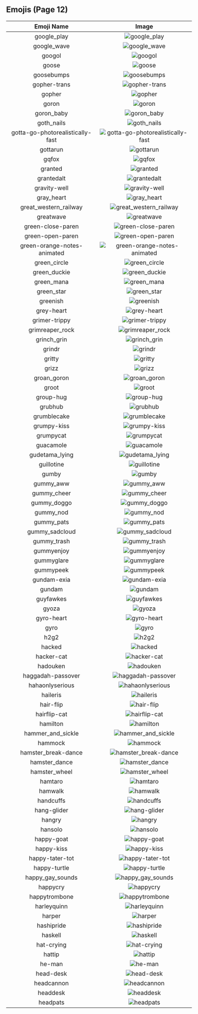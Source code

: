 
  ## Emojis (Page 12)
  |Emoji Name|Image|
  | :-: | :-: |
  |google_play| ![google_play](/emojis/lgbtintech/google_play.png)|
  |google_wave| ![google_wave](/emojis/lgbtintech/google_wave.jpg)|
  |googol| ![googol](/emojis/lgbtintech/googol.png)|
  |goose| ![goose](/emojis/lgbtintech/goose.png)|
  |goosebumps| ![goosebumps](/emojis/lgbtintech/goosebumps.png)|
  |gopher-trans| ![gopher-trans](/emojis/lgbtintech/gopher-trans.png)|
  |gopher| ![gopher](/emojis/lgbtintech/gopher.png)|
  |goron| ![goron](/emojis/lgbtintech/goron.png)|
  |goron_baby| ![goron_baby](/emojis/lgbtintech/goron_baby.jpg)|
  |goth_nails| ![goth_nails](/emojis/lgbtintech/goth_nails.png)|
  |gotta-go-photorealistically-fast| ![gotta-go-photorealistically-fast](/emojis/lgbtintech/gotta-go-photorealistically-fast.jpg)|
  |gottarun| ![gottarun](/emojis/lgbtintech/gottarun.gif)|
  |gqfox| ![gqfox](/emojis/lgbtintech/gqfox.png)|
  |granted| ![granted](/emojis/lgbtintech/granted.png)|
  |grantedalt| ![grantedalt](/emojis/lgbtintech/grantedalt.png)|
  |gravity-well| ![gravity-well](/emojis/lgbtintech/gravity-well.png)|
  |gray_heart| ![gray_heart](/emojis/lgbtintech/gray_heart.jpg)|
  |great_western_railway| ![great_western_railway](/emojis/lgbtintech/great_western_railway.png)|
  |greatwave| ![greatwave](/emojis/lgbtintech/greatwave.png)|
  |green-close-paren| ![green-close-paren](/emojis/lgbtintech/green-close-paren.png)|
  |green-open-paren| ![green-open-paren](/emojis/lgbtintech/green-open-paren.png)|
  |green-orange-notes-animated| ![green-orange-notes-animated](/emojis/lgbtintech/green-orange-notes-animated.gif)|
  |green_circle| ![green_circle](/emojis/lgbtintech/green_circle.png)|
  |green_duckie| ![green_duckie](/emojis/lgbtintech/green_duckie.png)|
  |green_mana| ![green_mana](/emojis/lgbtintech/green_mana.png)|
  |green_star| ![green_star](/emojis/lgbtintech/green_star.png)|
  |greenish| ![greenish](/emojis/lgbtintech/greenish.gif)|
  |grey-heart| ![grey-heart](/emojis/lgbtintech/grey-heart.png)|
  |grimer-trippy| ![grimer-trippy](/emojis/lgbtintech/grimer-trippy.gif)|
  |grimreaper_rock| ![grimreaper_rock](/emojis/lgbtintech/grimreaper_rock.gif)|
  |grinch_grin| ![grinch_grin](/emojis/lgbtintech/grinch_grin.png)|
  |grindr| ![grindr](/emojis/lgbtintech/grindr.jpg)|
  |gritty| ![gritty](/emojis/lgbtintech/gritty.png)|
  |grizz| ![grizz](/emojis/lgbtintech/grizz.gif)|
  |groan_goron| ![groan_goron](/emojis/lgbtintech/groan_goron.jpg)|
  |groot| ![groot](/emojis/lgbtintech/groot.png)|
  |group-hug| ![group-hug](/emojis/lgbtintech/group-hug.png)|
  |grubhub| ![grubhub](/emojis/lgbtintech/grubhub.png)|
  |grumblecake| ![grumblecake](/emojis/lgbtintech/grumblecake.png)|
  |grumpy-kiss| ![grumpy-kiss](/emojis/lgbtintech/grumpy-kiss.png)|
  |grumpycat| ![grumpycat](/emojis/lgbtintech/grumpycat.png)|
  |guacamole| ![guacamole](/emojis/lgbtintech/guacamole.png)|
  |gudetama_lying| ![gudetama_lying](/emojis/lgbtintech/gudetama_lying.png)|
  |guillotine| ![guillotine](/emojis/lgbtintech/guillotine.png)|
  |gumby| ![gumby](/emojis/lgbtintech/gumby.png)|
  |gummy_aww| ![gummy_aww](/emojis/lgbtintech/gummy_aww.png)|
  |gummy_cheer| ![gummy_cheer](/emojis/lgbtintech/gummy_cheer.gif)|
  |gummy_doggo| ![gummy_doggo](/emojis/lgbtintech/gummy_doggo.png)|
  |gummy_nod| ![gummy_nod](/emojis/lgbtintech/gummy_nod.gif)|
  |gummy_pats| ![gummy_pats](/emojis/lgbtintech/gummy_pats.gif)|
  |gummy_sadcloud| ![gummy_sadcloud](/emojis/lgbtintech/gummy_sadcloud.png)|
  |gummy_trash| ![gummy_trash](/emojis/lgbtintech/gummy_trash.png)|
  |gummyenjoy| ![gummyenjoy](/emojis/lgbtintech/gummyenjoy.png)|
  |gummyglare| ![gummyglare](/emojis/lgbtintech/gummyglare.png)|
  |gummypeek| ![gummypeek](/emojis/lgbtintech/gummypeek.png)|
  |gundam-exia| ![gundam-exia](/emojis/lgbtintech/gundam-exia.jpg)|
  |gundam| ![gundam](/emojis/lgbtintech/gundam.jpg)|
  |guyfawkes| ![guyfawkes](/emojis/lgbtintech/guyfawkes.png)|
  |gyoza| ![gyoza](/emojis/lgbtintech/gyoza.png)|
  |gyro-heart| ![gyro-heart](/emojis/lgbtintech/gyro-heart.png)|
  |gyro| ![gyro](/emojis/lgbtintech/gyro.png)|
  |h2g2| ![h2g2](/emojis/lgbtintech/h2g2.png)|
  |hacked| ![hacked](/emojis/lgbtintech/hacked.png)|
  |hacker-cat| ![hacker-cat](/emojis/lgbtintech/hacker-cat.png)|
  |hadouken| ![hadouken](/emojis/lgbtintech/hadouken.gif)|
  |haggadah-passover| ![haggadah-passover](/emojis/lgbtintech/haggadah-passover.png)|
  |hahaonlyserious| ![hahaonlyserious](/emojis/lgbtintech/hahaonlyserious.gif)|
  |haileris| ![haileris](/emojis/lgbtintech/haileris.png)|
  |hair-flip| ![hair-flip](/emojis/lgbtintech/hair-flip.gif)|
  |hairflip-cat| ![hairflip-cat](/emojis/lgbtintech/hairflip-cat.gif)|
  |hamilton| ![hamilton](/emojis/lgbtintech/hamilton.png)|
  |hammer_and_sickle| ![hammer_and_sickle](/emojis/lgbtintech/hammer_and_sickle.png)|
  |hammock| ![hammock](/emojis/lgbtintech/hammock.png)|
  |hamster_break-dance| ![hamster_break-dance](/emojis/lgbtintech/hamster_break-dance.gif)|
  |hamster_dance| ![hamster_dance](/emojis/lgbtintech/hamster_dance.gif)|
  |hamster_wheel| ![hamster_wheel](/emojis/lgbtintech/hamster_wheel.gif)|
  |hamtaro| ![hamtaro](/emojis/lgbtintech/hamtaro.gif)|
  |hamwalk| ![hamwalk](/emojis/lgbtintech/hamwalk.gif)|
  |handcuffs| ![handcuffs](/emojis/lgbtintech/handcuffs.png)|
  |hang-glider| ![hang-glider](/emojis/lgbtintech/hang-glider.png)|
  |hangry| ![hangry](/emojis/lgbtintech/hangry.png)|
  |hansolo| ![hansolo](/emojis/lgbtintech/hansolo.png)|
  |happy-goat| ![happy-goat](/emojis/lgbtintech/happy-goat.gif)|
  |happy-kiss| ![happy-kiss](/emojis/lgbtintech/happy-kiss.png)|
  |happy-tater-tot| ![happy-tater-tot](/emojis/lgbtintech/happy-tater-tot.gif)|
  |happy-turtle| ![happy-turtle](/emojis/lgbtintech/happy-turtle.gif)|
  |happy_gay_sounds| ![happy_gay_sounds](/emojis/lgbtintech/happy_gay_sounds.png)|
  |happycry| ![happycry](/emojis/lgbtintech/happycry.png)|
  |happytrombone| ![happytrombone](/emojis/lgbtintech/happytrombone.png)|
  |harleyquinn| ![harleyquinn](/emojis/lgbtintech/harleyquinn.png)|
  |harper| ![harper](/emojis/lgbtintech/harper.jpg)|
  |hashipride| ![hashipride](/emojis/lgbtintech/hashipride.png)|
  |haskell| ![haskell](/emojis/lgbtintech/haskell.png)|
  |hat-crying| ![hat-crying](/emojis/lgbtintech/hat-crying.png)|
  |hattip| ![hattip](/emojis/lgbtintech/hattip.gif)|
  |he-man| ![he-man](/emojis/lgbtintech/he-man.gif)|
  |head-desk| ![head-desk](/emojis/lgbtintech/head-desk.gif)|
  |headcannon| ![headcannon](/emojis/lgbtintech/headcannon.png)|
  |headdesk| ![headdesk](/emojis/lgbtintech/headdesk.png)|
  |headpats| ![headpats](/emojis/lgbtintech/headpats.gif)|
  